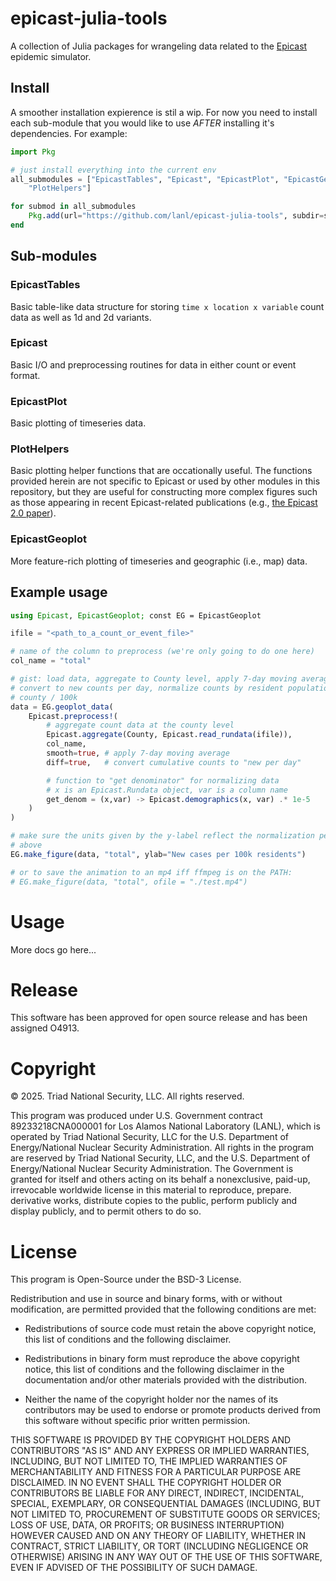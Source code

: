 # epicast-julia-tools
A collection of Julia packages for wrangeling data related to the [Epicast](https://arxiv.org/abs/2504.03604) epidemic simulator.

## Install

A smoother installation expierence is stil a wip. For now you need to install each sub-module that you would like to use *AFTER* installing it's dependencies. For example:

```julia
import Pkg

# just install everything into the current env
all_submodules = ["EpicastTables", "Epicast", "EpicastPlot", "EpicastGeoplot",
    "PlotHelpers"]

for submod in all_submodules
    Pkg.add(url="https://github.com/lanl/epicast-julia-tools", subdir=submod)
end
```

## Sub-modules

### EpicastTables

Basic table-like data structure for storing `time x location x variable` count data as well as 1d and 2d variants. 

### Epicast

Basic I/O and preprocessing routines for data in either count or event format.

### EpicastPlot

Basic plotting of timeseries data.

### PlotHelpers

Basic plotting helper functions that are occationally useful. The functions provided herein are not specific to Epicast or used by other modules in this repository, but they are useful for constructing more complex figures such as those appearing in recent Epicast-related publications (e.g., [the Epicast 2.0 paper](https://arxiv.org/abs/2504.03604)).

### EpicastGeoplot

More feature-rich plotting of timeseries and geographic (i.e., map) data.

## Example usage
```julia
using Epicast, EpicastGeoplot; const EG = EpicastGeoplot

ifile = "<path_to_a_count_or_event_file>"

# name of the column to preprocess (we're only going to do one here)
col_name = "total"

# gist: load data, aggregate to County level, apply 7-day moving average
# convert to new counts per day, normalize counts by resident population of each
# county / 100k
data = EG.geoplot_data(
    Epicast.preprocess!(
        # aggregate count data at the county level
        Epicast.aggregate(County, Epicast.read_rundata(ifile)),
        col_name,
        smooth=true, # apply 7-day moving average
        diff=true,   # convert cumulative counts to "new per day"

        # function to "get denominator" for normalizing data
        # x is an Epicast.Rundata object, var is a column name
        get_denom = (x,var) -> Epicast.demographics(x, var) .* 1e-5
    )
)

# make sure the units given by the y-label reflect the normalization performed
# above
EG.make_figure(data, "total", ylab="New cases per 100k residents")

# or to save the animation to an mp4 iff ffmpeg is on the PATH:
# EG.make_figure(data, "total", ofile = "./test.mp4")

```

# Usage

More docs go here...

# Release

This software has been approved for open source release and has been assigned O4913.

# Copyright

© 2025. Triad National Security, LLC. All rights reserved.

This program was produced under U.S. Government contract 89233218CNA000001 for Los Alamos National Laboratory (LANL), which is operated by Triad National Security, LLC for the U.S. Department of Energy/National Nuclear Security Administration. All rights in the program are reserved by Triad National Security, LLC, and the U.S. Department of Energy/National Nuclear Security Administration. The Government is granted for itself and others acting on its behalf a nonexclusive, paid-up, irrevocable worldwide license in this material to reproduce, prepare. derivative works, distribute copies to the public, perform publicly and display publicly, and to permit others to do so.

# License

This program is Open-Source under the BSD-3 License.

Redistribution and use in source and binary forms, with or without modification, are permitted provided that the following conditions are met:

* Redistributions of source code must retain the above copyright notice, this list of conditions and the following disclaimer.

* Redistributions in binary form must reproduce the above copyright notice, this list of conditions and the following disclaimer in the documentation and/or other materials provided with the distribution.

* Neither the name of the copyright holder nor the names of its contributors may be used to endorse or promote products derived from this software without specific prior written permission.

THIS SOFTWARE IS PROVIDED BY THE COPYRIGHT HOLDERS AND CONTRIBUTORS "AS IS" AND ANY EXPRESS OR IMPLIED WARRANTIES, INCLUDING, BUT NOT LIMITED TO, THE IMPLIED WARRANTIES OF MERCHANTABILITY AND FITNESS FOR A PARTICULAR PURPOSE ARE DISCLAIMED. IN NO EVENT SHALL THE COPYRIGHT HOLDER OR CONTRIBUTORS BE LIABLE FOR ANY DIRECT, INDIRECT, INCIDENTAL, SPECIAL, EXEMPLARY, OR CONSEQUENTIAL DAMAGES (INCLUDING, BUT NOT LIMITED TO, PROCUREMENT OF SUBSTITUTE GOODS OR SERVICES; LOSS OF USE, DATA, OR PROFITS; OR BUSINESS INTERRUPTION) HOWEVER CAUSED AND ON ANY THEORY OF LIABILITY, WHETHER IN CONTRACT, STRICT LIABILITY, OR TORT (INCLUDING NEGLIGENCE OR OTHERWISE) ARISING IN ANY WAY OUT OF THE USE OF THIS SOFTWARE, EVEN IF ADVISED OF THE POSSIBILITY OF SUCH DAMAGE.

